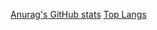 [Anurag's GitHub stats](https://github-readme-stats.vercel.app/api?username=he1fire&show_icons=true&theme=discord_old_blurple)
[Top Langs](https://github-readme-stats.vercel.app/api/top-langs/?username=he1fire&layout=compact)



<!--
**he1fire/he1fire** is a ✨ _special_ ✨ repository because its `README.md` (this file) appears on your GitHub profile.

Here are some ideas to get you started:

- 🔭 I’m currently working on ...
- 🌱 I’m currently learning ...
- 👯 I’m looking to collaborate on ...
- 🤔 I’m looking for help with ...
- 💬 Ask me about ...
- 📫 How to reach me: ...
- 😄 Pronouns: ...
- ⚡ Fun fact: ...
-->
